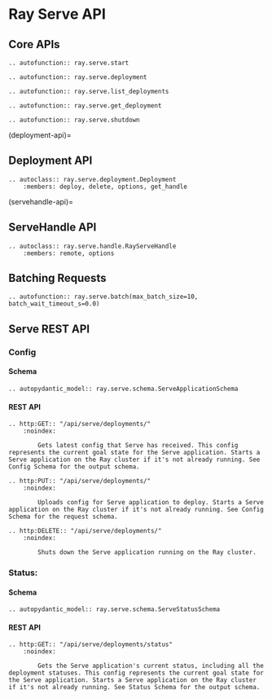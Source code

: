 # Ray Serve API

## Core APIs

```{eval-rst}
.. autofunction:: ray.serve.start
```

```{eval-rst}
.. autofunction:: ray.serve.deployment
```

```{eval-rst}
.. autofunction:: ray.serve.list_deployments
```

```{eval-rst}
.. autofunction:: ray.serve.get_deployment
```

```{eval-rst}
.. autofunction:: ray.serve.shutdown
```

(deployment-api)=

## Deployment API

```{eval-rst}
.. autoclass:: ray.serve.deployment.Deployment
    :members: deploy, delete, options, get_handle
```

(servehandle-api)=

## ServeHandle API

```{eval-rst}
.. autoclass:: ray.serve.handle.RayServeHandle
    :members: remote, options
```

## Batching Requests

```{eval-rst}
.. autofunction:: ray.serve.batch(max_batch_size=10, batch_wait_timeout_s=0.0)
```

## Serve REST API

### Config

#### Schema

```{eval-rst}
.. autopydantic_model:: ray.serve.schema.ServeApplicationSchema

```

#### REST API

```{eval-rst}
.. http:GET:: "/api/serve/deployments/"
    :noindex:

        Gets latest config that Serve has received. This config represents the current goal state for the Serve application. Starts a Serve application on the Ray cluster if it's not already running. See Config Schema for the output schema.
```

```{eval-rst}
.. http:PUT:: "/api/serve/deployments/"
    :noindex:

        Uploads config for Serve application to deploy. Starts a Serve application on the Ray cluster if it's not already running. See Config Schema for the request schema.
```

```{eval-rst}
.. http:DELETE:: "/api/serve/deployments/"
    :noindex:

        Shuts down the Serve application running on the Ray cluster.
```

### Status:

#### Schema

```{eval-rst}
.. autopydantic_model:: ray.serve.schema.ServeStatusSchema

```

#### REST API

```{eval-rst}
.. http:GET:: "/api/serve/deployments/status"
    :noindex:

        Gets the Serve application's current status, including all the deployment statuses. This config represents the current goal state for the Serve application. Starts a Serve application on the Ray cluster if it's not already running. See Status Schema for the output schema.
```
